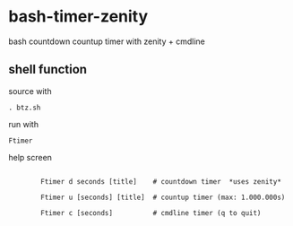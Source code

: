 # bash-timer-zenity
bash countdown countup timer with zenity + cmdline

## shell function
source with
```
. btz.sh
```

run with
```
Ftimer
```

help screen
```

        Ftimer d seconds [title]    # countdown timer  *uses zenity*

        Ftimer u [seconds] [title]  # countup timer (max: 1.000.000s)

        Ftimer c [seconds]          # cmdline timer (q to quit)

```
